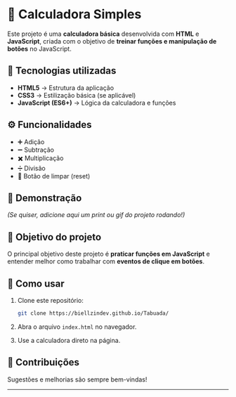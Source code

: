 # 🧮 Calculadora Simples

Este projeto é uma **calculadora básica** desenvolvida com **HTML** e **JavaScript**, criada com o objetivo de **treinar funções e manipulação de botões** no JavaScript.

## 🚀 Tecnologias utilizadas

* **HTML5** → Estrutura da aplicação
* **CSS3** → Estilização básica (se aplicável)
* **JavaScript (ES6+)** → Lógica da calculadora e funções

## ⚙️ Funcionalidades

* ➕ Adição
* ➖ Subtração
* ✖️ Multiplicação
* ➗ Divisão
* 🧹 Botão de limpar (reset)

## 📸 Demonstração

*(Se quiser, adicione aqui um print ou gif do projeto rodando!)*

## 🎯 Objetivo do projeto

O principal objetivo deste projeto é **praticar funções em JavaScript** e entender melhor como trabalhar com **eventos de clique em botões**.

## 📂 Como usar

1. Clone este repositório:

   ```bash
   git clone https://biellzindev.github.io/Tabuada/
   ```
2. Abra o arquivo `index.html` no navegador.
3. Use a calculadora direto na página.

## 🤝 Contribuições

Sugestões e melhorias são sempre bem-vindas!

---
